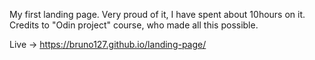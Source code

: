 My first landing page. Very proud of it, I have spent about 10hours on it. Credits to "Odin project" course, who made all this possible.

Live -> https://bruno127.github.io/landing-page/